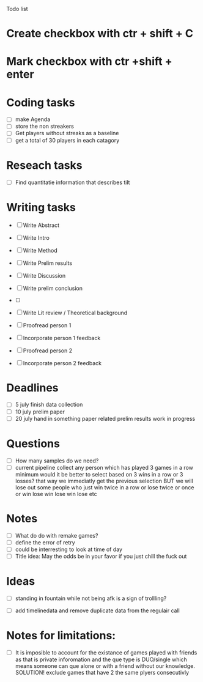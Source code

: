 Todo list
# Create checkbox with ctr + shift + C
# Mark checkbox with ctr +shift + enter

# Coding tasks

* [ ] make Agenda
* [ ] store the non streakers
* [ ] Get players without streaks as a baseline
* [ ] get a total of 30 players in each catagory

# Reseach tasks
* [ ] Find quantitatie information that describes tilt

# Writing tasks

* [ ] Write Abstract
* [ ] Write Intro
* [ ] Write Method
* [ ] Write Prelim results
* [ ] Write Discussion
* [ ] Write prelim conclusion
* [ ]
* [ ] Write Lit review / Theoretical background
* [ ] Proofread person 1
* [ ] Incorporate person 1 feedback
* [ ] Proofread person 2
* [ ] Incorporate person 2 feedback


# Deadlines
* [ ] 5 july finish data collection
* [ ] 10 july prelim paper
* [ ] 20 july hand in something paper related prelim results work in progress

# Questions
* [ ] How many samples do we need?
* [ ] current pipeline collect any person which has played 3 games in a row minimum would it be better to select based on 3 wins in a row or 3 losses? that way we immediatly get the previous selection BUT we will lose out some people who just win twice in a row or lose twice or once or win lose win lose win lose etc

# Notes
* [ ] What do do with remake games?
* [ ] define the error of retry
* [ ] could be interresting to look at time of day
* [ ] Title idea: May the odds be in your favor if you just chill the fuck out

# Ideas
* [ ] standing in fountain while not being afk is a sign of trollling?
* [ ] add timelinedata and remove duplicate data from the regulair call


# Notes for limitations:
* [ ] It is imposible to account for the existance of games played with friends as that is private inforomation and the que type is DUO/single which means someone can que alone or with a friend without our knowledge. SOLUTION! exclude games that have 2 the same plyers consecutivly